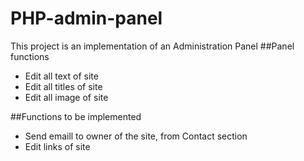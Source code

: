 # PHP-admin-panel
This project is an implementation of an Administration Panel
##Panel functions
- Edit all text of site
- Edit all titles of site
- Edit all image of site

##Functions to be implemented
- Send emaill to owner of the site, from Contact section
- Edit links of site
